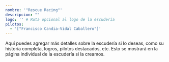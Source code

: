 ```yaml
---
nombre: '"Rescue Racing"'
descripcion: ""
logo: '' # Ruta opcional al logo de la escudería
pilotos:
  - '["Francisco Candia-Vidal Caballero"]'
---
```


Aquí puedes agregar más detalles sobre la escudería si lo deseas, como su historia completa, logros, pilotos destacados, etc. Esto se mostrará en la página individual de la escudería si la creamos.
